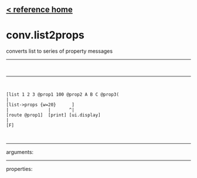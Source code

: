 [< reference home](index.html)
---

# conv.list2props


converts list to series of property messages

---

<br>


---


```


[list 1 2 3 @prop1 100 @prop2 A B C @prop3(
|
[list->props {w=20}      ]
|               |       ^|
[route @prop1]  [print] [ui.display]
|
[F]

            
```

---
arguments:


---
properties:


